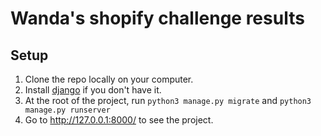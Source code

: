 # Wanda's shopify challenge results

## Setup 

1. Clone the repo locally on your computer.
2. Install [django](https://docs.djangoproject.com/en/4.0/topics/install/) if you don't have it.
3. At the root of the project, run `python3 manage.py migrate` and `python3 manage.py runserver` 
4. Go to http://127.0.0.1:8000/ to see the project.
